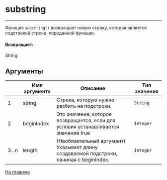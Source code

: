 # substring

---

Функция `substring()` возвращает новую строку, которая является подстрокой строки, переданной функции.

#### Возвращает:

String

## Аргументы

|  | Имя аргумента | Описание | Тип значения |
| --- | --- | --- | --- |
| 1 | string | Строка, которую нужно разбить на подстроки. | `String` |
| 2 | beginIndex | Это значение, которое возвращается, если для условия устанавливается значение true | `Integer` |
| 3...n | length | (Необязательный аргумент) Указывает длину создаваемой подстроки, начиная с beginIndex. | `Integer` |



[На главную](./)